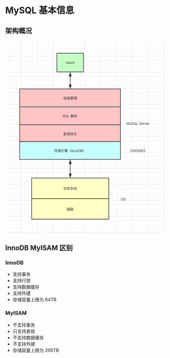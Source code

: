 # MySQL 基本信息

## 架构概况

![](https://raw.githubusercontent.com/hsxhr-10/Blog/master/image/mysql-1.png)

## InnoDB MyISAM 区别

### InnoDB

- 支持事务
- 支持行锁
- 支持数据缓存
- 支持外键
- 存储容量上限为 64TB

### MyISAM

- 不支持事务
- 只支持表锁
- 不支持数据缓存
- 不支持外键
- 存储容量上限为 256TB
